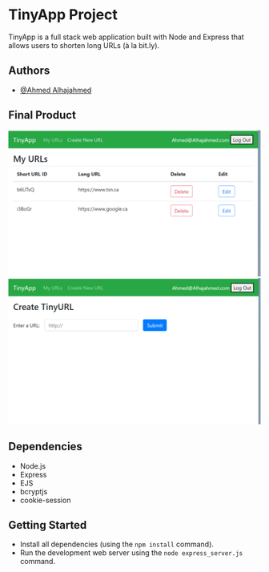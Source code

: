 # TinyApp Project

TinyApp is a full stack web application built with Node and Express that allows users to shorten long URLs (à la bit.ly).

## Authors

- [@Ahmed Alhajahmed](https://github.com/Alhajahmed)

## Final Product

![Home page](https://github.com/Alhajahmed/tinyapp/blob/main/docs/urls-page.png)
![Create a link](https://github.com/Alhajahmed/tinyapp/blob/main/docs/Create.png)

## Dependencies

- Node.js
- Express
- EJS
- bcryptjs
- cookie-session

## Getting Started

- Install all dependencies (using the `npm install` command).
- Run the development web server using the `node express_server.js` command.
